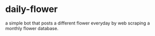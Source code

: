 # daily-flower
 
a simple bot that posts a different flower everyday by web scraping a monthly flower database.
